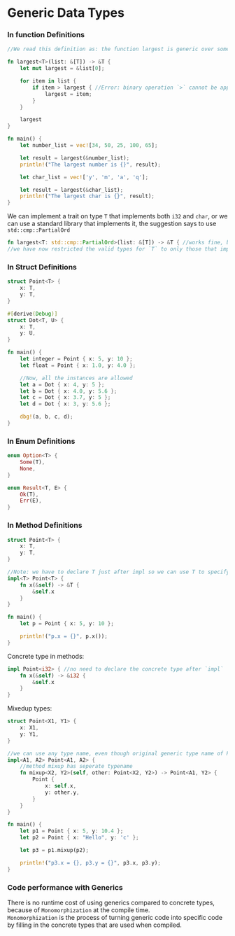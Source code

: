 # Generic Data Types
### In function Definitions
```rust
//We read this definition as: the function largest is generic over some type T

fn largest<T>(list: &[T]) -> &T {
    let mut largest = &list[0];

    for item in list {
        if item > largest { //Error: binary operation `>` cannot be applied to type `&T`
            largest = item;
        }
    }

    largest
}

fn main() {
    let number_list = vec![34, 50, 25, 100, 65];

    let result = largest(&number_list);
    println!("The largest number is {}", result);

    let char_list = vec!['y', 'm', 'a', 'q'];

    let result = largest(&char_list);
    println!("The largest char is {}", result);
}
```
We can implement a trait on type `T` that implements both `i32` and `char`, or we can use a standard library that implements it, the suggestion says to use `std::cmp::PartialOrd`
```rust
fn largest<T: std::cmp::PartialOrd>(list: &[T]) -> &T { //works fine, because the standard libray implements `PartialOrd` on both `i32` and `char`
//we have now restricted the valid types for `T` to only those that implements `PartialOrd`
```

### In Struct Definitions
```rust
struct Point<T> {
    x: T,
    y: T,
}

#[derive(Debug)]
struct Dot<T, U> {
    x: T,
    y: U,
}

fn main() {
    let integer = Point { x: 5, y: 10 };
    let float = Point { x: 1.0, y: 4.0 };

    //Now, all the instances are allowed
    let a = Dot { x: 4, y: 5 };
    let b = Dot { x: 4.0, y: 5.6 };
    let c = Dot { x: 3.7, y: 5 };
    let d = Dot { x: 3, y: 5.6 };

    dbg!(a, b, c, d);
}
```
### In Enum Definitions
```rust
enum Option<T> {
    Some(T),
    None,
}
```
```rust
enum Result<T, E> {
    Ok(T),
    Err(E),
}
```
### In Method Definitions
```rust
struct Point<T> {
    x: T,
    y: T,
}

//Note: we have to declare T just after impl so we can use T to specify that we’re implementing methods on the type Point<T>. By declaring T as a generic type after impl, Rust can identify that the type in the angle brackets in Point is a generic type rather than a concrete type.
impl<T> Point<T> {
    fn x(&self) -> &T {
        &self.x
    }
}

fn main() {
    let p = Point { x: 5, y: 10 };

    println!("p.x = {}", p.x());
}
```
Concrete type in methods: 
```rust
impl Point<i32> { //no need to declare the concrete type after `impl`
    fn x(&self) -> &i32 {
        &self.x
    }
}
```
Mixedup types:
```rust
struct Point<X1, Y1> {
    x: X1,
    y: Y1,
}

//we can use any type name, even though original generic type name of Point was <X1, Y1>
impl<A1, A2> Point<A1, A2> {
    //method mixup has seperate typename
    fn mixup<X2, Y2>(self, other: Point<X2, Y2>) -> Point<A1, Y2> {
        Point {
            x: self.x,
            y: other.y,
        }
    }
}

fn main() {
    let p1 = Point { x: 5, y: 10.4 };
    let p2 = Point { x: "Hello", y: 'c' };

    let p3 = p1.mixup(p2);

    println!("p3.x = {}, p3.y = {}", p3.x, p3.y);
}
```

### Code performance with Generics
There is no runtime cost of using generics compared to concrete types, because of `Monomorphization` at the compile time.  
`Monomorphization` is the process of turning generic code into specific code by filling in the concrete types that are used when compiled.